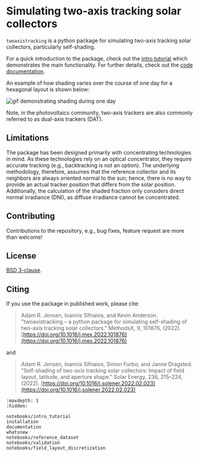 # Simulating two-axis tracking solar collectors

`twoaxistracking` is a python package for simulating two-axis tracking solar collectors, particularly self-shading.

For a quick introduction to the package, check out the [intro tutorial](../notebooks/intro_tutorial) which demonstrates the main functionality. For further details, check out the [code documentation](../documentation).

An example of how shading varies over the course of one day for a hexagonal layout is shown below:

![gif demonstrating shading during one day](/shading_demonstration.gif)

Note, in the photovoltaics community, two-axis trackers are also commonly referred to as dual-axis trackers (DAT).


## Limitations
The package has been designed primarily with concentrating technologies in mind. As these technologies rely on an optical concentrator, they require accurate tracking (e.g., backtracking is not an option).
The underlying methodology, therefore, assumes that the reference collector and its neighbors are always oriented normal to the sun; hence, there is no way to provide an actual tracker position that differs from the solar position.
Additionally, the calculation of the shaded fraction only considers direct normal irradiance (DNI), as diffuse irradiance cannot be concentrated.


## Contributing
Contributions to the repository, e.g., bug fixes, feature request are more than welcome!


## License
[BSD 3-clause](https://github.com/pvlib/twoaxistracking/blob/main/LICENSE).


## Citing
If you use the package in published work, please cite:
> Adam R. Jensen, Ioannis Sifnaios, and Kevin Anderson. "twoaxistracking – a python package for simulating
> self-shading of two-axis tracking solar collectors." MethodsX, 9, 101876, (2022).
> [https://doi.org/10.1016/j.mex.2022.101876](https://doi.org/10.1016/j.mex.2022.101876)

and

> Adam R. Jensen, Ioannis Sifnaios, Simon Furbo, and Janne Dragsted. "Self-shading of two-axis
> tracking solar collectors: Impact of field layout, latitude, and aperture shape." Solar
> Energy, 236, 215–224, (2022). [https://doi.org/10.1016/j.solener.2022.02.023](https://doi.org/10.1016/j.solener.2022.02.023)


```{toctree}
:maxdepth: 1
:hidden:

notebooks/intro_tutorial
installation
documentation
whatsnew
notebooks/reference_dataset
notebooks/validation
notebooks/field_layout_discretization
```
